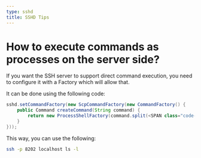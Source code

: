 ```yaml
---
type: sshd
title: SSHD Tips
---
```


# How to execute commands as processes on the server side?

If you want the SSH server to support direct command execution, you need to configure it with a Factory<Command> which will allow that.
    
It can be done using the following code:

```java
sshd.setCommandFactory(new ScpCommandFactory(new CommandFactory() {
    public Command createCommand(String command) {
        return new ProcessShellFactory(command.split(<SPAN class="code-quote">" ")).create();
    }
}));
```

This way, you can use the following:

```bash
ssh -p 8202 localhost ls -l
```
